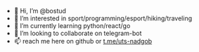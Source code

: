 - 👋 Hi, I’m @bostud
- 👀 I’m interested in sport/programming/esport/hiking/traveling
- 🌱 I’m currently learning python/react/go
- 💞️ I’m looking to collaborate on telegram-bot
- 📫 reach me here on github or [t.me/uts-nadgob](https://t.me/uts_nadhob)

<!---
bostud/bostud is a ✨ special ✨ repository because its `README.md` (this file) appears on your GitHub profile.
You can click the Preview link to take a look at your changes.
--->
